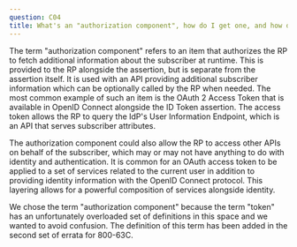 ```yaml
---
question: C04
title: What's an "authorization component", how do I get one, and how do I use it?
---
```

The term "authorization component" refers to an item that authorizes the RP to fetch additional information about the subscriber at runtime. This is provided to the RP alongside the assertion, but is separate from the assertion itself. It is used with an API providing additional subscriber information which can be optionally called by the RP when needed. The most common example of such an item is the OAuth 2 Access Token that is available in OpenID Connect alongside the ID Token assertion. The access token allows the RP to query the IdP's User Information Endpoint, which is an API that serves subscriber attributes. 

The authorization component could also allow the RP to access other APIs on behalf of the subscriber, which may or may not have anything to do with identity and authentication. It is common for an OAuth access token to be applied to a set of services related to the current user in addition to providing identity information with the OpenID Connect protocol. This layering allows for a powerful composition of services alongside identity.

We chose the term "authorization component" because the term "token" has an unfortunately overloaded set of definitions in this space and we wanted to avoid confusion. The definition of this term has been added in the second set of errata for 800-63C.
